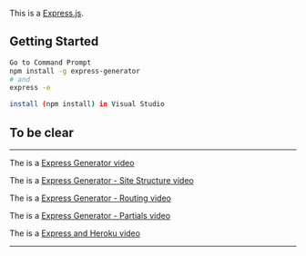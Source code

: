 This is a [Express.js](https://expressjs.com/).

## Getting Started

```bash
Go to Command Prompt
npm install -g express-generator
# and
express -e
```

```bash
install (npm install) in Visual Studio
```
## To be clear
_______________________________________________________________________________________________________________________________________
The is a [Express Generator video](https://mediasite.centennialcollege.ca/Mediasite/Play/5dcdfb62b76b434c9ace99de0e88ffd51d)

The is a [Express Generator - Site Structure video](https://mediasite.centennialcollege.ca/Mediasite/Play/a00f4987d8a34d6281e5409e68052d551d)

The is a [Express Generator - Routing video](https://mediasite.centennialcollege.ca/Mediasite/Play/82e9925cafa14fad9504842be7006ca81d)

The is a [Express Generator - Partials video](https://mediasite.centennialcollege.ca/Mediasite/Play/2e4509430f6e492fab1b36b6b73410cc1d)

The is a [Express and Heroku video](https://mediasite.centennialcollege.ca/Mediasite/Play/8f1cd4e9cb02433c8b6aedb8f75a21f61d)
_______________________________________________________________________________________________________________________________________
